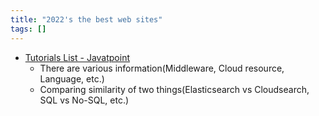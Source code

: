 ```yaml
---
title: "2022's the best web sites"
tags: []
---
```


* [Tutorials List - Javatpoint](https://www.javatpoint.com/)
  * There are various information(Middleware, Cloud resource, Language, etc.)
  * Comparing similarity of two things(Elasticsearch vs Cloudsearch, SQL vs No-SQL, etc.)